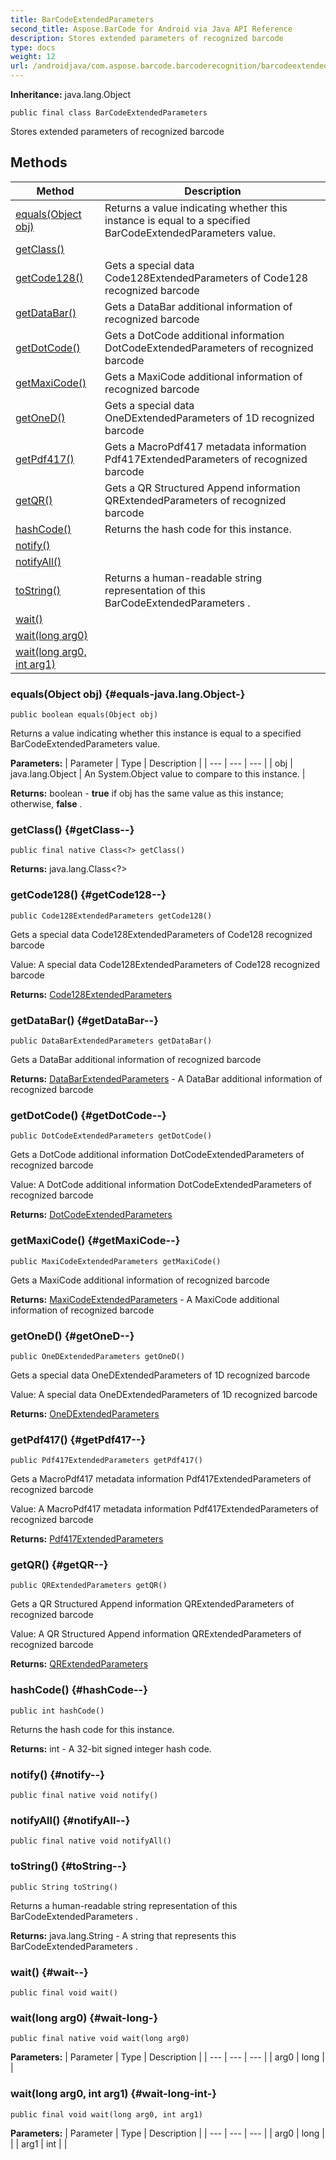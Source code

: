 ```yaml
---
title: BarCodeExtendedParameters
second_title: Aspose.BarCode for Android via Java API Reference
description: Stores extended parameters of recognized barcode
type: docs
weight: 12
url: /androidjava/com.aspose.barcode.barcoderecognition/barcodeextendedparameters/
---
```

**Inheritance:**
java.lang.Object
```
public final class BarCodeExtendedParameters
```

Stores extended parameters of recognized barcode
## Methods

| Method | Description |
| --- | --- |
| [equals(Object obj)](#equals-java.lang.Object-) | Returns a value indicating whether this instance is equal to a specified  BarCodeExtendedParameters  value. |
| [getClass()](#getClass--) |  |
| [getCode128()](#getCode128--) | Gets a special data  Code128ExtendedParameters  of Code128 recognized barcode |
| [getDataBar()](#getDataBar--) | Gets a DataBar additional information of recognized barcode |
| [getDotCode()](#getDotCode--) | Gets a DotCode additional information DotCodeExtendedParameters  of recognized barcode |
| [getMaxiCode()](#getMaxiCode--) | Gets a MaxiCode additional information of recognized barcode |
| [getOneD()](#getOneD--) | Gets a special data  OneDExtendedParameters  of 1D recognized barcode |
| [getPdf417()](#getPdf417--) | Gets a MacroPdf417 metadata information  Pdf417ExtendedParameters  of recognized barcode |
| [getQR()](#getQR--) | Gets a QR Structured Append information  QRExtendedParameters  of recognized barcode |
| [hashCode()](#hashCode--) | Returns the hash code for this instance. |
| [notify()](#notify--) |  |
| [notifyAll()](#notifyAll--) |  |
| [toString()](#toString--) | Returns a human-readable string representation of this  BarCodeExtendedParameters . |
| [wait()](#wait--) |  |
| [wait(long arg0)](#wait-long-) |  |
| [wait(long arg0, int arg1)](#wait-long-int-) |  |
### equals(Object obj) {#equals-java.lang.Object-}
```
public boolean equals(Object obj)
```


Returns a value indicating whether this instance is equal to a specified  BarCodeExtendedParameters  value.

**Parameters:**
| Parameter | Type | Description |
| --- | --- | --- |
| obj | java.lang.Object | An System.Object value to compare to this instance. |

**Returns:**
boolean -  **true**  if obj has the same value as this instance; otherwise,  **false** .
### getClass() {#getClass--}
```
public final native Class<?> getClass()
```




**Returns:**
java.lang.Class<?>
### getCode128() {#getCode128--}
```
public Code128ExtendedParameters getCode128()
```


Gets a special data  Code128ExtendedParameters  of Code128 recognized barcode

Value: A special data  Code128ExtendedParameters  of Code128 recognized barcode

**Returns:**
[Code128ExtendedParameters](../../com.aspose.barcode.barcoderecognition/code128extendedparameters)
### getDataBar() {#getDataBar--}
```
public DataBarExtendedParameters getDataBar()
```


Gets a DataBar additional information of recognized barcode

**Returns:**
[DataBarExtendedParameters](../../com.aspose.barcode.barcoderecognition/databarextendedparameters) - A DataBar additional information of recognized barcode
### getDotCode() {#getDotCode--}
```
public DotCodeExtendedParameters getDotCode()
```


Gets a DotCode additional information DotCodeExtendedParameters  of recognized barcode

Value: A DotCode additional information DotCodeExtendedParameters  of recognized barcode

**Returns:**
[DotCodeExtendedParameters](../../com.aspose.barcode.barcoderecognition/dotcodeextendedparameters)
### getMaxiCode() {#getMaxiCode--}
```
public MaxiCodeExtendedParameters getMaxiCode()
```


Gets a MaxiCode additional information of recognized barcode

**Returns:**
[MaxiCodeExtendedParameters](../../com.aspose.barcode.barcoderecognition/maxicodeextendedparameters) - A MaxiCode additional information of recognized barcode
### getOneD() {#getOneD--}
```
public OneDExtendedParameters getOneD()
```


Gets a special data  OneDExtendedParameters  of 1D recognized barcode

Value: A special data  OneDExtendedParameters  of 1D recognized barcode

**Returns:**
[OneDExtendedParameters](../../com.aspose.barcode.barcoderecognition/onedextendedparameters)
### getPdf417() {#getPdf417--}
```
public Pdf417ExtendedParameters getPdf417()
```


Gets a MacroPdf417 metadata information  Pdf417ExtendedParameters  of recognized barcode

Value: A MacroPdf417 metadata information  Pdf417ExtendedParameters  of recognized barcode

**Returns:**
[Pdf417ExtendedParameters](../../com.aspose.barcode.barcoderecognition/pdf417extendedparameters)
### getQR() {#getQR--}
```
public QRExtendedParameters getQR()
```


Gets a QR Structured Append information  QRExtendedParameters  of recognized barcode

Value: A QR Structured Append information  QRExtendedParameters  of recognized barcode

**Returns:**
[QRExtendedParameters](../../com.aspose.barcode.barcoderecognition/qrextendedparameters)
### hashCode() {#hashCode--}
```
public int hashCode()
```


Returns the hash code for this instance.

**Returns:**
int - A 32-bit signed integer hash code.
### notify() {#notify--}
```
public final native void notify()
```




### notifyAll() {#notifyAll--}
```
public final native void notifyAll()
```




### toString() {#toString--}
```
public String toString()
```


Returns a human-readable string representation of this  BarCodeExtendedParameters .

**Returns:**
java.lang.String - A string that represents this  BarCodeExtendedParameters .
### wait() {#wait--}
```
public final void wait()
```




### wait(long arg0) {#wait-long-}
```
public final native void wait(long arg0)
```




**Parameters:**
| Parameter | Type | Description |
| --- | --- | --- |
| arg0 | long |  |

### wait(long arg0, int arg1) {#wait-long-int-}
```
public final void wait(long arg0, int arg1)
```




**Parameters:**
| Parameter | Type | Description |
| --- | --- | --- |
| arg0 | long |  |
| arg1 | int |  |


